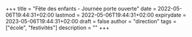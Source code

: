 +++
title       = "Fête des enfants - Journée porte ouverte"
date        = 2022-05-06T19:44:31+02:00
lastmod     = 2022-05-06T19:44:31+02:00
expirydate  = 2023-05-06T19:44:31+02:00
draft       = false
author      = "direction"
tags        = ["école", "festivités"]
description = ""
+++
